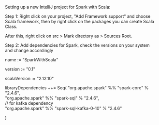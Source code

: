 Setting up a new IntelliJ project for Spark with Scala:

Step 1: 
Right click on your project, "Add Framework support" and choose Scala framework, then by right click on the packages you can create Scala Class.

After this, right click on src > Mark directory as > Sources Root.

Step 2: Add dependencies for Spark, check the versions on your system and change accordingly

name := "SparkWithScala"

version := "0.1"

scalaVersion := "2.12.10"

libraryDependencies ++= Seq(
  "org.apache.spark" %% "spark-core" % "2.4.6",    
  "org.apache.spark" %% "spark-sql" % "2.4.6",    
  // for kafka dependency    
  "org.apache.spark" %% "spark-sql-kafka-0-10" % "2.4.6"
  
)

